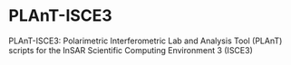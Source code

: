 # PLAnT-ISCE3
PLAnT-ISCE3: Polarimetric Interferometric Lab and Analysis Tool (PLAnT) scripts for the InSAR Scientific Computing Environment 3 (ISCE3)
